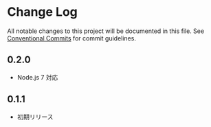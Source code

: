 # Change Log

All notable changes to this project will be documented in this file.
See [Conventional Commits](https://conventionalcommits.org) for commit guidelines.

## 0.2.0
* Node.js 7 対応

## 0.1.1
* 初期リリース

